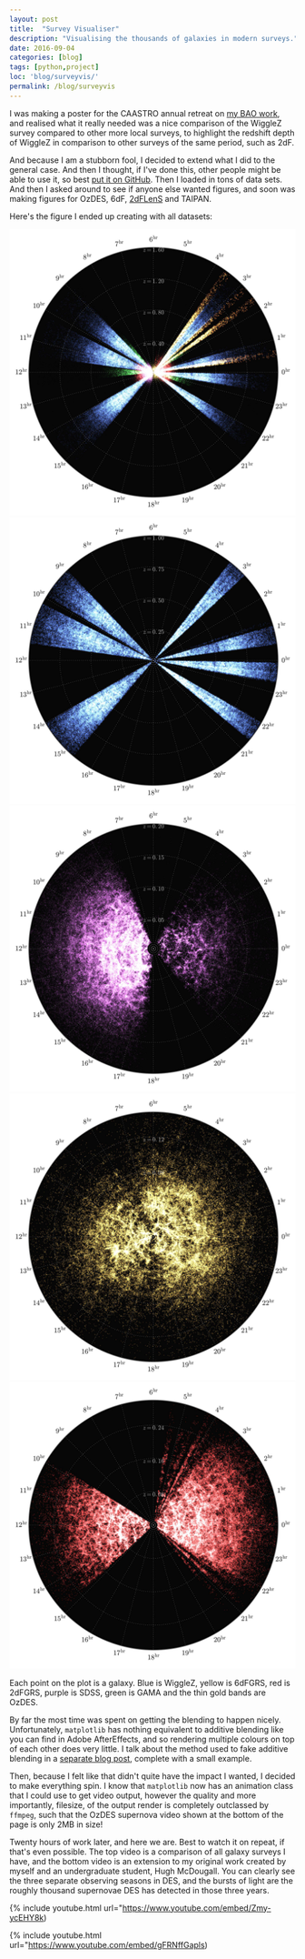 ```yaml
---
layout: post
title:  "Survey Visualiser"
description: "Visualising the thousands of galaxies in modern surveys."
date: 2016-09-04
categories: [blog]
tags: [python,project]
loc: 'blog/surveyvis/'
permalink: /blog/surveyvis
---
```


I was making a poster for the CAASTRO annual retreat on [my BAO work](/project/2015/10/20/bao.html),
and realised what it really needed was a nice comparison of the 
WiggleZ survey compared to other more local surveys, to highlight
the redshift depth of WiggleZ in comparison to other surveys of the same period, 
such as 2dF.

And because I am a stubborn fool, I decided to extend what I did to the general case.
And then I thought, if I've done this, other people might be able to use it, so best
[put it on GitHub](https://github.com/Samreay/SurveyVisualiser). Then
I loaded in tons of data sets. And then I asked around to see if
anyone else wanted figures, and soon was making figures for 
OzDES, 6dF, [2dFLenS](http://2dflens.swin.edu.au/) and TAIPAN.

Here's the figure I ended up creating with all datasets:

![](all.jpg?class="img-reduced")
![](wigglez.jpg?class="img-reduced")
![](sdss.jpg?class="img-reduced")
![](6df.jpg?class="img-reduced")
![](2df.jpg?class="img-reduced")

Each point on the plot is a galaxy. Blue is WiggleZ, yellow is
6dFGRS, red is 2dFGRS, purple is SDSS, green is GAMA and the 
thin gold bands are OzDES.

By far the most time was spent on getting the blending to happen nicely. Unfortunately, `matplotlib` 
has nothing equivalent to additive blending like you can find in Adobe AfterEffects, and so rendering
multiple colours on top of each other does very little. I talk about the method used to fake
additive blending in a [separate blog post](/blog/2016/10/01/additive.html), complete with a small example.

Then, because I felt like that didn't quite have the impact I wanted,
I decided to make everything spin. I know that `matplotlib` now has an animation class
that I could use to get video output, however the quality and more importantly, filesize, of the output
render is completely outclassed by `ffmpeg`, such that the OzDES supernova video shown at the bottom of the page
is only 2MB in size!

Twenty hours of work later, and here we are. Best to watch it on repeat,
if that's even possible. The top video is a comparison of all galaxy surveys I have, and the 
bottom video is an extension to my original work created by myself and an undergraduate student, Hugh McDougall. 
You can clearly see the three separate observing seasons in DES, and the bursts of light are the roughly thousand
supernovae DES has detected in those three years.



{% include youtube.html url="https://www.youtube.com/embed/Zmy-ycEHY8k)

{% include youtube.html url="https://www.youtube.com/embed/gFRNffGapls)
